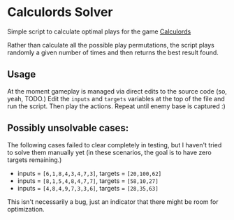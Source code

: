 # Calculords Solver

Simple script to calculate optimal plays for the game
[Calculords](http://www.calculords.com/)

Rather than calculate all the possible play permutations, the script plays
randomly a given number of times and then returns the best result found.

## Usage

At the moment gameplay is managed via direct edits to the source code (so,
yeah, TODO.)  Edit the `inputs` and `targets` variables at the top of the
file and run the script. Then play the actions. Repeat until enemy base
is captured :)

## Possibly unsolvable cases:

The following cases failed to clear completely in testing, but I haven't tried
to solve them manually yet (in these scenarios, the goal is to have zero
targets remaining.)

 - inputs = `[6,1,8,4,3,4,7,3]`, targets = `[20,100,62]`
 - inputs = `[8,1,5,4,8,4,7,7]`, targets = `[58,10,27]`
 - inputs = `[4,8,4,9,7,3,3,6]`, targets = `[28,35,63]`

This isn't necessarily a bug, just an indicator that there might be
room for optimization.
